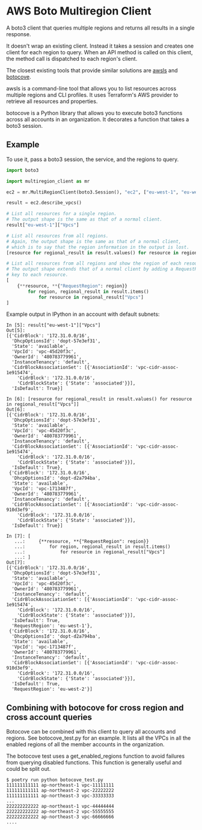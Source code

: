 # AWS Boto Multiregion Client

A boto3 client that queries multiple regions and returns all results in a single response.

It doesn't wrap an existing client. Instead it takes a session and creates one client for each region to query. When an API method is called on this client, the method call is dispatched to each region's client.

The closest existing tools that provide similar solutions are [awsls](https://github.com/jckuester/awsls) and [botocove](https://github.com/connelldave/botocove).

awsls is a command-line tool that allows you to list resources across multiple regions and CLI profiles. It uses Terraform's AWS provider to retrieve all resources and properties.

botocove is a Python library that allows you to execute boto3 functions across all accounts in an organization. It decorates a function that takes a boto3 session.

## Example

To use it, pass a boto3 session, the service, and the regions to query.

```python
import boto3

import multiregion_client as mr

ec2 = mr.MultiRegionClient(boto3.Session(), "ec2", ["eu-west-1", "eu-west-2"])

result = ec2.describe_vpcs()

# List all resources for a single region.
# The output shape is the same as that of a normal client.
result["eu-west-1"]["Vpcs"]

# List all resources from all regions.
# Again, the output shape is the same as that of a normal client,
# which is to say that the region information in the output is lost.
[resource for regional_result in result.values() for resource in regional_result["Vpcs"]]

# List all resources from all regions and show the region of each resource.
# The output shape extends that of a normal client by adding a RequestRegion
# key to each resource.
[
    {**resource, **{"RequestRegion": region}}
        for region, regional_result in result.items()
            for resource in regional_result["Vpcs"]
]
```

Example output in IPython in an account with default subnets:

```text
In [5]: result["eu-west-1"]["Vpcs"]
Out[5]: 
[{'CidrBlock': '172.31.0.0/16',
  'DhcpOptionsId': 'dopt-57e3ef31',
  'State': 'available',
  'VpcId': 'vpc-45d20f3c',
  'OwnerId': '480783779961',
  'InstanceTenancy': 'default',
  'CidrBlockAssociationSet': [{'AssociationId': 'vpc-cidr-assoc-1e915474',
    'CidrBlock': '172.31.0.0/16',
    'CidrBlockState': {'State': 'associated'}}],
  'IsDefault': True}]

In [6]: [resource for regional_result in result.values() for resource in regional_result["Vpcs"]]
Out[6]: 
[{'CidrBlock': '172.31.0.0/16',
  'DhcpOptionsId': 'dopt-57e3ef31',
  'State': 'available',
  'VpcId': 'vpc-45d20f3c',
  'OwnerId': '480783779961',
  'InstanceTenancy': 'default',
  'CidrBlockAssociationSet': [{'AssociationId': 'vpc-cidr-assoc-1e915474',
    'CidrBlock': '172.31.0.0/16',
    'CidrBlockState': {'State': 'associated'}}],
  'IsDefault': True},
 {'CidrBlock': '172.31.0.0/16',
  'DhcpOptionsId': 'dopt-d2a794ba',
  'State': 'available',
  'VpcId': 'vpc-1713487f',
  'OwnerId': '480783779961',
  'InstanceTenancy': 'default',
  'CidrBlockAssociationSet': [{'AssociationId': 'vpc-cidr-assoc-910d3ef9',
    'CidrBlock': '172.31.0.0/16',
    'CidrBlockState': {'State': 'associated'}}],
  'IsDefault': True}]

In [7]: [
   ...:     {**resource, **{"RequestRegion": region}}
   ...:         for region, regional_result in result.items()
   ...:             for resource in regional_result["Vpcs"]
   ...: ]
Out[7]: 
[{'CidrBlock': '172.31.0.0/16',
  'DhcpOptionsId': 'dopt-57e3ef31',
  'State': 'available',
  'VpcId': 'vpc-45d20f3c',
  'OwnerId': '480783779961',
  'InstanceTenancy': 'default',
  'CidrBlockAssociationSet': [{'AssociationId': 'vpc-cidr-assoc-1e915474',
    'CidrBlock': '172.31.0.0/16',
    'CidrBlockState': {'State': 'associated'}}],
  'IsDefault': True,
  'RequestRegion': 'eu-west-1'},
 {'CidrBlock': '172.31.0.0/16',
  'DhcpOptionsId': 'dopt-d2a794ba',
  'State': 'available',
  'VpcId': 'vpc-1713487f',
  'OwnerId': '480783779961',
  'InstanceTenancy': 'default',
  'CidrBlockAssociationSet': [{'AssociationId': 'vpc-cidr-assoc-910d3ef9',
    'CidrBlock': '172.31.0.0/16',
    'CidrBlockState': {'State': 'associated'}}],
  'IsDefault': True,
  'RequestRegion': 'eu-west-2'}]
```

## Combining with botocove for cross region and cross account queries

Botocove can be combined with this client to query all accounts and regions. See botocove_test.py for an example. It lists all the VPCs in all the enabled regions of all the member accounts in the organization.

The botocove test uses a get_enabled_regions function to avoid failures from querying disabled functions. This function is generally useful and could be split out.

```
$ poetry run python botocove_test.py
111111111111 ap-northeast-1 vpc-11111111
111111111111 ap-northeast-2 vpc-22222222
111111111111 ap-northeast-3 vpc-33333333
...
222222222222 ap-northeast-1 vpc-44444444
222222222222 ap-northeast-2 vpc-55555555
222222222222 ap-northeast-3 vpc-66666666
....
```
